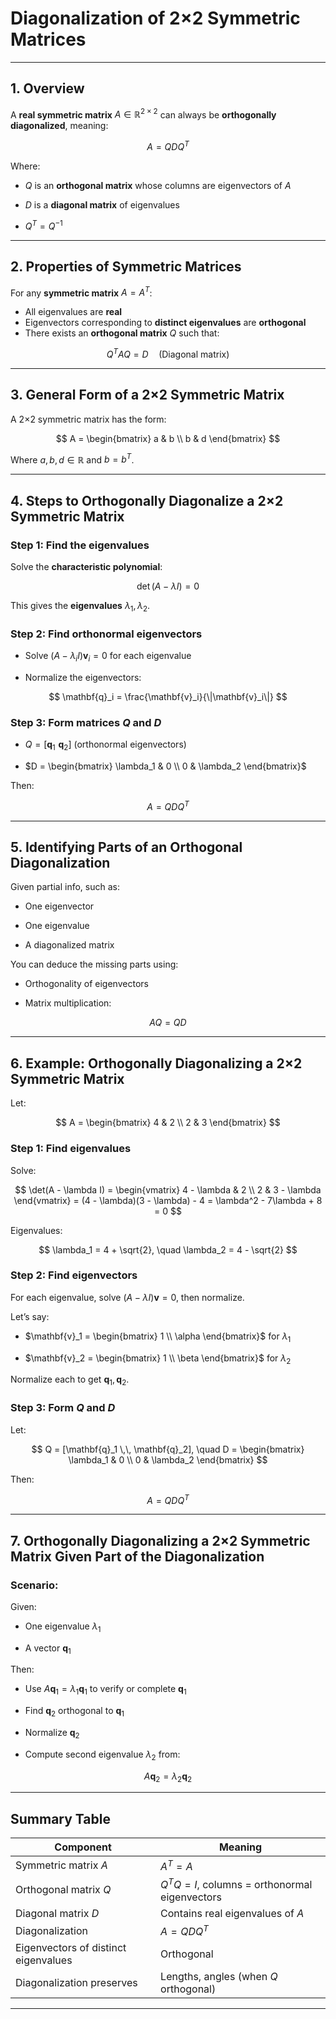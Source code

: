 # **Diagonalization of 2×2 Symmetric Matrices**

---

## **1. Overview**

A **real symmetric matrix** $`A \in \mathbb{R}^{2 \times 2}`$ can always be **orthogonally diagonalized**, meaning:

$$
A = Q D Q^T
$$

Where:

* $`Q`$ is an **orthogonal matrix** whose columns are eigenvectors of $`A`$


* $`D`$ is a **diagonal matrix** of eigenvalues


* $`Q^T = Q^{-1}`$

---

## **2. Properties of Symmetric Matrices**

For any **symmetric matrix** $`A = A^T`$:

* All eigenvalues are **real**
* Eigenvectors corresponding to **distinct eigenvalues** are **orthogonal**
* There exists an **orthogonal matrix** $`Q`$ such that:

$$
Q^T A Q = D \quad \text{(Diagonal matrix)}
$$

---

## **3. General Form of a 2×2 Symmetric Matrix**

A 2×2 symmetric matrix has the form:

$$
A = \begin{bmatrix}
a & b \\
b & d
\end{bmatrix}
$$

Where $`a, b, d \in \mathbb{R}`$ and $`b = b^T`$.

---

## **4. Steps to Orthogonally Diagonalize a 2×2 Symmetric Matrix**

### Step 1: Find the eigenvalues

Solve the **characteristic polynomial**:

$$
\det(A - \lambda I) = 0
$$

This gives the **eigenvalues** $`\lambda_1, \lambda_2`$.

### Step 2: Find orthonormal eigenvectors

* Solve $`(A - \lambda_i I)\mathbf{v}_i = 0`$ for each eigenvalue


* Normalize the eigenvectors:

$$
\mathbf{q}_i = \frac{\mathbf{v}_i}{\|\mathbf{v}_i\|}
$$


### Step 3: Form matrices $Q$ and $D$

* $`Q = [\mathbf{q}_1 \,\, \mathbf{q}_2]`$ (orthonormal eigenvectors)


* $`D = \begin{bmatrix} \lambda_1 & 0 \\ 0 & \lambda_2 \end{bmatrix}`$

Then:

$$
A = Q D Q^T
$$

---

## **5. Identifying Parts of an Orthogonal Diagonalization**

Given partial info, such as:

* One eigenvector


* One eigenvalue


* A diagonalized matrix


You can deduce the missing parts using:

* Orthogonality of eigenvectors


* Matrix multiplication:

$$
A Q = Q D
$$

---

## **6. Example: Orthogonally Diagonalizing a 2×2 Symmetric Matrix**

Let:

$$
A = \begin{bmatrix}
4 & 2 \\
2 & 3
\end{bmatrix}
$$

### Step 1: Find eigenvalues

Solve:

$$
\det(A - \lambda I) = 
\begin{vmatrix}
4 - \lambda & 2 \\
2 & 3 - \lambda
\end{vmatrix}
= (4 - \lambda)(3 - \lambda) - 4 = \lambda^2 - 7\lambda + 8 = 0
$$

Eigenvalues:

$$
\lambda_1 = 4 + \sqrt{2}, \quad \lambda_2 = 4 - \sqrt{2}
$$

### Step 2: Find eigenvectors

For each eigenvalue, solve $`(A - \lambda I)\mathbf{v} = 0`$, then normalize.

Let’s say:

* $`\mathbf{v}_1 = \begin{bmatrix} 1 \\ \alpha \end{bmatrix}`$ for $`\lambda_1`$


* $`\mathbf{v}_2 = \begin{bmatrix} 1 \\ \beta \end{bmatrix}`$ for $`\lambda_2`$

Normalize each to get $`\mathbf{q}_1, \mathbf{q}_2`$.

### Step 3: Form $`Q`$ and $`D`$

Let:

$$
Q = [\mathbf{q}_1 \,\, \mathbf{q}_2], \quad D = \begin{bmatrix} \lambda_1 & 0 \\ 0 & \lambda_2 \end{bmatrix}
$$

Then:

$$
A = Q D Q^T
$$

---

## **7. Orthogonally Diagonalizing a 2×2 Symmetric Matrix Given Part of the Diagonalization**

### Scenario:

Given:

* One eigenvalue $`\lambda_1`$


* A vector $`\mathbf{q}_1`$

Then:

* Use $`A\mathbf{q}_1 = \lambda_1 \mathbf{q}_1`$ to verify or complete $`\mathbf{q}_1`$


* Find $`\mathbf{q}_2`$ orthogonal to $`\mathbf{q}_1`$


* Normalize $`\mathbf{q}_2`$


* Compute second eigenvalue $`\lambda_2`$ from:

$$
A\mathbf{q}_2 = \lambda_2 \mathbf{q}_2
$$

---

## Summary Table

| **Component**                         | **Meaning**                                     |
|---------------------------------------| ----------------------------------------------- |
| Symmetric matrix $`A`$                | $`A^T = A`$                                       |
| Orthogonal matrix $`Q`$               | $`Q^T Q = I`$, columns = orthonormal eigenvectors |
| Diagonal matrix $`D`$                 | Contains real eigenvalues of $`A`$                |
| Diagonalization                       | $`A = Q D Q^T`$                                   |
| Eigenvectors of distinct eigenvalues  | Orthogonal                                      |
| Diagonalization preserves             | Lengths, angles (when $`Q`$ orthogonal)           |

---
